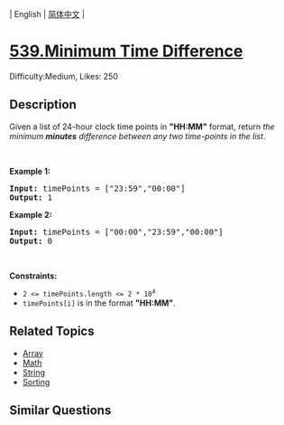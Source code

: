 
| English | [简体中文](README.md) |

# [539.Minimum Time Difference](https://leetcode.com/problems/minimum-time-difference/)
Difficulty:Medium, Likes: 250

## Description

Given a list of 24-hour clock time points in <strong>&quot;HH:MM&quot;</strong> format, return <em>the minimum <b>minutes</b> difference between any two time-points in the list</em>.
<p>&nbsp;</p>
<p><strong class="example">Example 1:</strong></p>
<pre><strong>Input:</strong> timePoints = ["23:59","00:00"]
<strong>Output:</strong> 1
</pre><p><strong class="example">Example 2:</strong></p>
<pre><strong>Input:</strong> timePoints = ["00:00","23:59","00:00"]
<strong>Output:</strong> 0
</pre>
<p>&nbsp;</p>
<p><strong>Constraints:</strong></p>

<ul>
	<li><code>2 &lt;= timePoints.length &lt;= 2 * 10<sup>4</sup></code></li>
	<li><code>timePoints[i]</code> is in the format <strong>&quot;HH:MM&quot;</strong>.</li>
</ul>


## Related Topics

- [Array](https://leetcode.com/tag/array/)
- [Math](https://leetcode.com/tag/math/)
- [String](https://leetcode.com/tag/string/)
- [Sorting](https://leetcode.com/tag/sorting/)

## Similar Questions

